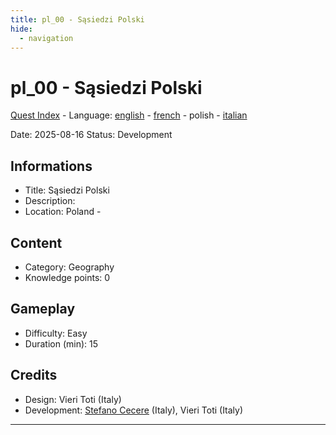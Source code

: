 ```yaml
---
title: pl_00 - Sąsiedzi Polski
hide:
  - navigation
---
```


# pl_00 - Sąsiedzi Polski
[Quest Index](./index.pl.md) - Language: [english](./pl_00.md) - [french](./pl_00.fr.md) - polish - [italian](./pl_00.it.md)

Date: 2025-08-16
Status: Development

## Informations

- Title: Sąsiedzi Polski
- Description: 
- Location: Poland - 
## Content
- Category: Geography
- Knowledge points: 0
## Gameplay
- Difficulty: Easy
- Duration (min): 15
## Credits
- Design: Vieri Toti (Italy)
- Development: [Stefano Cecere](https://stefanocecere.com) (Italy), Vieri Toti (Italy)

---

